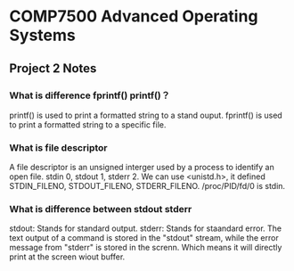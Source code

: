 # COMP7500 Advanced Operating Systems 
## Project 2 Notes



### What is difference fprintf() printf()？
printf() is used to print a formatted string to a stand ouput. fprintf() is used to print a formatted string to a specific file.

### What is file descriptor
A file descriptor is an unsigned interger used by a process to identify an open file.
stdin 0, stdout 1, stderr 2.
We can use <unistd.h>, it defined STDIN_FILENO, STDOUT_FILENO, STDERR_FILENO.
/proc/PID/fd/0 is stdin. 

### What is difference between stdout stderr
stdout: Stands for standard output.
stderr: Stands for staandard error.
The text output of a command is stored in the "stdout" stream, while the error message from "stderr" is stored in the screnn. 
Which means it will directly print at the screen wiout buffer.
